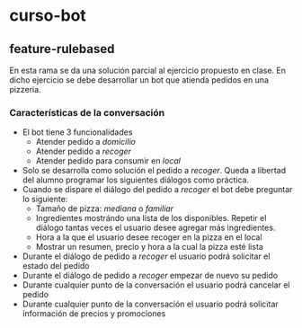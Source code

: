 # curso-bot
## feature-rulebased
En esta rama se da una solución parcial al ejercicio propuesto en clase. En dicho ejercicio se debe desarrollar un bot que atienda pedidos en una pizzeria.

### Características de la conversación
- El bot tiene 3 funcionalidades
    - Atender pedido a *domicilio*
    - Atender pedido a *recoger*
    - Atender pedido para consumir en *local*
- Solo se desarrolla como solución el pedido a *recoger*. Queda a libertad del alumno programar los siguientes diálogos como práctica.
- Cuando se dispare el diálogo del pedido a *recoger* el bot debe preguntar lo siguiente:
    - Tamaño de pizza: *mediana* o *familiar*
    - Ingredientes mostrándo una lista de los disponibles. Repetir el diálogo tantas veces el usuario desee agregar más ingredientes.
    - Hora a la que el usuario desee recoger en la pizza en el local
    - Mostrar un resumen, precio y hora a la cual la pizza esté lista
- Durante el diálogo de pedido a *recoger* el usuario podrá solicitar el estado del pedido
- Durante el diálogo de pedido a *recoger* empezar de nuevo su pedido
- Durante cualquier punto de la conversación el usuario podrá cancelar el pedido
- Durante cualquier punto de la conversación el usuario podrá solicitar información de precios y promociones
